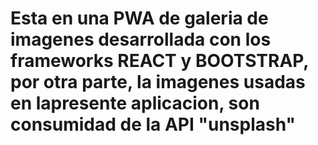 # Esta en una PWA de galeria de imagenes desarrollada con los frameworks REACT y BOOTSTRAP, por otra parte, la imagenes usadas en lapresente aplicacion, son consumidad de la API "unsplash"
